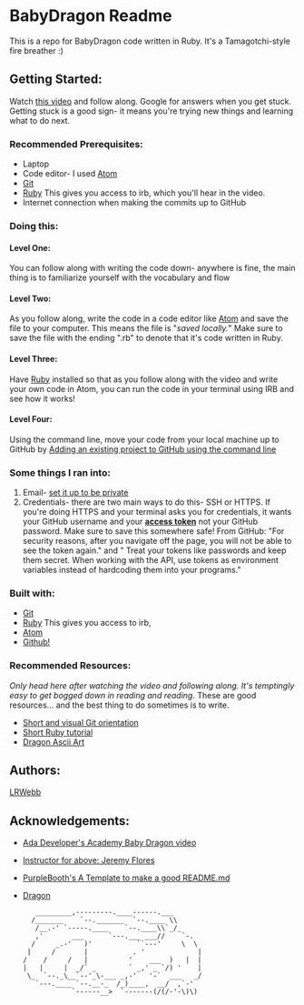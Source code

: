 # BabyDragon Readme

This is a repo for BabyDragon code written in Ruby. It's a Tamagotchi-style fire breather :)

## Getting Started:

Watch [this video](https://vimeo.com/157546255) and follow along. Google for answers when you get stuck. Getting stuck is a good sign- it means you're trying new things and learning what to do next.

### Recommended Prerequisites:

* Laptop
* Code editor- I used [Atom](https://atom.io/)
* [Git](https://git-scm.com/downloads)
* [Ruby](https://www.ruby-lang.org/en/downloads/) This gives you access to irb, which you'll hear in the video.
* Internet connection when making the commits up to GitHub

### Doing this:

#### Level One:
You can follow along with writing the code down- anywhere is fine, the main thing is to familiarize yourself with the vocabulary and flow
#### Level Two:
As you follow along, write the code in a code editor like [Atom](https://atom.io/) and save the file to your computer. This means the file is "*saved locally.*" Make sure to save the file with the ending ".rb" to denote that it's code written in Ruby.
#### Level Three:
Have [Ruby](https://www.ruby-lang.org/en/downloads/) installed so that as you follow along with the video and write your own code in Atom, you can run the code in your terminal using IRB and see how it works!
#### Level Four:
Using the command line, move your code from your local machine up to GitHub by [Adding an existing project to GitHub using the command line](https://help.github.com/articles/adding-an-existing-project-to-github-using-the-command-line/)

### Some things I ran into:
1. Email- [set it up to be private](https://help.github.com/articles/about-commit-email-addresses/)
2. Credentials- there are two main ways to do this- SSH or HTTPS. If you're doing HTTPS and your terminal asks you for credentials, it wants your GitHub username and your [**access token**](https://help.github.com/articles/creating-a-personal-access-token-for-the-command-line/) not your GitHub password. Make sure to save this somewhere safe! From GitHub: "For security reasons, after you navigate off the page, you will not be able to see the token again." and " Treat your tokens like passwords and keep them secret. When working with the API, use tokens as environment variables instead of hardcoding them into your programs."

### Built with:
* [Git](https://git-scm.com/downloads)
* [Ruby](https://www.ruby-lang.org/en/downloads/) This gives you access to irb,
* [Atom](https://atom.io/)
* [Github!](https://github.com/)

### Recommended Resources:
*Only head here after watching the video and following along. It's temptingly easy to get bogged down in reading and reading.* These are good resources... and the best thing to do sometimes is to write.
* [Short and visual Git orientation](https://rogerdudler.github.io/git-guide/)
* [Short Ruby tutorial](https://www.ruby-lang.org/en/documentation/quickstart/)
* [Dragon Ascii Art](http://chris.com/ascii/index.php?art=creatures/dragons)

## Authors:
[LRWebb](https://github.com/LRWebb)

## Acknowledgements:
* [Ada Developer's Academy  Baby Dragon video](https://vimeo.com/157546255)
* [Instructor for above: Jeremy Flores](https://vimeo.com/jnfada)
* [PurpleBooth's A Template to make a good README.md](https://gist.github.com/PurpleBooth/109311bb0361f32d87a2)
* [Dragon](http://chris.com/ascii/index.php?art=creatures/dragons)


         _________,---------.____------.___
        /_______    `--._______  `--.____ \\
         /__.-' `-----.____    `--.____\\`_/_
         ,'       ___      `---.___ ___//    `-.
        /     _.-'   )'           ``---'     \  \
       |     /       |           . '             |
      /    /     /   |          '    ___  )   |  |
      |   |     |  _/` _        ` _,' _ `/) '    |
       \_  `--._\__`--'_\-___ _,-'   '-`  ___   _/
         `---.____ `--.__-_  /_)____,  __/  ,`-'
                  `------__>  `-------(/(/-'-\)\)
